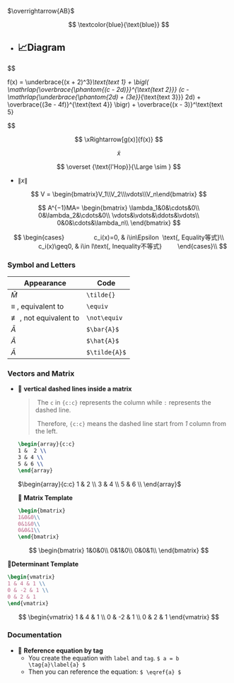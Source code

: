 $\overrightarrow{AB}$


$$
\textcolor{blue}{\text{blue}}
$$

- 📈Diagram
  -
  
$$
 
f(x) = 
    \underbrace{(x + 2)^3}_\text{text 1} + 
    \bigl(
      \mathrlap{\overbrace{\phantom{(c - 2d)}}^{\text{text 2}}}
      (c - 
      \mathrlap{\underbrace{\phantom{2d) + (3e}}_{\text{text 3}}}
      2d) +
      \overbrace{(3e - 4f)}^{\text{text 4}}
    \bigr) + 
    \overbrace{(x - 3)}^\text{text 5}
 
$$

$$
\xRightarrow[g(x)]{f(x)}
$$

$$
\tilde{x}
$$

$$
\overset {\text{l'Hop}}{\Large \sim }
$$

- $\lVert x\rVert$

$$
V = \begin{bmatrix}V_1\\V_2\\\vdots\\V_n\end{bmatrix}
$$

$$
A^{−1}MA=
\begin{bmatrix}
\lambda_1&0&\cdots&0\\
0&\lambda_2&\cdots&0\\
\vdots&\vdots&\ddots&\vdots\\
0&0&\cdots&\lambda_n\\
\end{bmatrix}
$$

$$
\begin{cases}
                c_i(x)=0, & i\in\Epsilon  \text{, Equality等式}\\
                c_i(x)\geq0, & i\in I\text{, Inequality不等式}
        \end{cases}\\
$$

### Symbol and Letters
| Appearance                       | Code          |
| -------------------------------- | ------------- |
| $\tilde{M}$                      | `\tilde{}`    |
| $\equiv$ , equivalent to         | `\equiv`      |
| $\not\equiv$ , not equivalent to | `\not\equiv`  |
| $\bar{A}$                        | `$\bar{A}$`   |
| $\hat{A}$                        | `$\hat{A}$`   |
| $\tilde{A}$                      | `$\tilde{A}$` |

### Vectors and Matrix

- 📌  **vertical dashed lines inside a matrix**
  
  > ​	The `c` in `{c:c}` represents the column while `:` represents the dashed line.
  >
  > ​	Therefore, `{c:c}` means the dashed line start from *1* column from the left.
  
  ```latex
  \begin{array}{c:c}
  1 &  2 \\ 
  3 & 4 \\
  5 & 6 \\ 
  \end{array}
  ```
  
  $\begin{array}{c:c}
  1 &  2 \\ 
  3 & 4 \\
  5 & 6 \\ 
  \end{array}$
  
  
  📌 **Matrix Template**
  
  ```latex
  \begin{bmatrix}
  1&0&0\\
  0&1&0\\
  0&0&1\\
  \end{bmatrix}
  ```
  
$$
\begin{bmatrix}
1&0&0\\
0&1&0\\
0&0&1\\
\end{bmatrix}
$$
  
  **📌Determinant Template**
  
  ```latex
  \begin{vmatrix}
  1 & 4 & 1 \\ 
  0 & -2 & 1 \\ 
  0 & 2 & 1
  \end{vmatrix}
  ```
  
$$
\begin{vmatrix}
1 & 4 & 1 \\ 
0 & -2 & 1 \\ 
0 & 2 & 1
\end{vmatrix}
$$

### Documentation
- 📌 **Reference equation by tag**
    - You create the equation with `label` and `tag`.
      `$ a = b \tag{a}\label{a} $`
    - Then you can reference the equation:
      `$ \eqref{a} $`
    